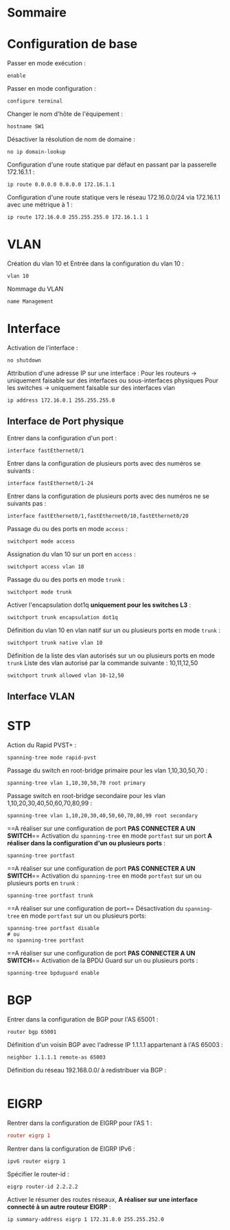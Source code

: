 # Sommaire

# Configuration de base
Passer en mode exécution :
```config
enable
```

Passer en mode configuration :
```config
configure terminal
```

Changer le nom d'hôte de l'équipement :
```config
hostname SW1
```

Désactiver la résolution de nom de domaine :
```config
no ip domain-lookup
```

Configuration d'une route statique par défaut en passant par la passerelle 172.16.1.1 :
```config
ip route 0.0.0.0 0.0.0.0 172.16.1.1
```

Configuration d'une route statique vers le réseau 172.16.0.0/24 via 172.16.1.1 avec une métrique à 1 :
```config
ip route 172.16.0.0 255.255.255.0 172.16.1.1 1
```

# VLAN
Création du vlan 10 et Entrée dans la configuration du vlan 10 :
```config
vlan 10
```

Nommage du VLAN
```config
name Management
```

# Interface

Activation de l'interface :
```config
no shutdown
```

Attribution d'une adresse IP sur une interface :
Pour les routeurs -> uniquement faisable sur des interfaces ou sous-interfaces physiques
Pour les switches -> uniquement faisable sur des interfaces vlan
```config
ip address 172.16.0.1 255.255.255.0
```
## Interface de Port physique
Entrer dans la configuration d'un port :
```config
interface fastEthernet0/1
```

Entrer dans la configuration de plusieurs ports avec des numéros se suivants :
```config
interface fastEthernet0/1-24
```

Entrer dans la configuration de plusieurs ports avec des numéros ne se suivants pas :
```config
interface fastEthernet0/1,fastEthernet0/10,fastEthernet0/20
```

Passage du ou des ports en mode `access` :
```config
switchport mode access
```

Assignation du vlan 10 sur un port en `access` :
```config
switchport access vlan 10
```

Passage du ou des ports en mode `trunk` :
```config
switchport mode trunk
```

Activer l'encapsulation dot1q **uniquement pour les switches L3** :
```config
switchport trunk encapsulation dot1q
```

Définition du vlan 10 en vlan natif sur un ou plusieurs ports en mode  `trunk` :
```config
switchport trunk native vlan 10
```

Définition de la liste des vlan autorisés sur un ou plusieurs ports en mode `trunk`
Liste des vlan autorisé par la commande suivante : 10,11,12,50
```config
switchport trunk allowed vlan 10-12,50
```

## Interface VLAN


# STP

Action du Rapid PVST+ :
```config
spanning-tree mode rapid-pvst
```

Passage du switch en root-bridge primaire pour les vlan 1,10,30,50,70 :
```config
spanning-tree vlan 1,10,30,50,70 root primary
```

Passage switch en root-bridge secondaire pour les vlan 1,10,20,30,40,50,60,70,80,99 :
```config
spanning-tree vlan 1,10,20,30,40,50,60,70,80,99 root secondary
```

==A réaliser sur une configuration de port **PAS CONNECTER A UN SWITCH**==
Activation du `spanning-tree` en mode `portfast` sur un port **A réaliser dans la configuration d'un ou plusieurs ports** :
```config
spanning-tree portfast
```

==A réaliser sur une configuration de port **PAS CONNECTER A UN SWITCH**==
Activation du `spanning-tree` en mode `portfast` sur un ou plusieurs ports en `trunk` :
```config
spanning-tree portfast trunk
```

==A réaliser sur une configuration de port==
Désactivation du `spanning-tree` en mode `portfast` sur un ou plusieurs ports:
```config
spanning-tree portfast disable
# ou
no spanning-tree portfast
```

==A réaliser sur une configuration de port **PAS CONNECTER A UN SWITCH**==
Activation de la BPDU Guard sur un ou plusieurs ports :
```config
spanning-tree bpduguard enable
```

# BGP
Entrer dans la configuration de BGP pour l'AS 65001 :
```config
router bgp 65001
```

Définition d'un voisin BGP avec l'adresse IP 1.1.1.1 appartenant à l'AS 65003 :
```config
neighbor 1.1.1.1 remote-as 65003
```

Définition du réseau 192.168.0.0/ à redistribuer via BGP :
```config

```
# EIGRP
Rentrer dans la configuration de EIGRP pour l'AS 1 :
```conf
router eigrp 1
```

Rentrer dans la configuration de EIGRP IPv6 :
```config
ipv6 router eigrp 1
```

Spécifier le router-id : 
```config
eigrp router-id 2.2.2.2
```

Activer le résumer des routes réseaux, **A réaliser sur une interface connecté à un autre routeur EIGRP** :
```config
ip summary-address eigrp 1 172.31.8.0 255.255.252.0
```